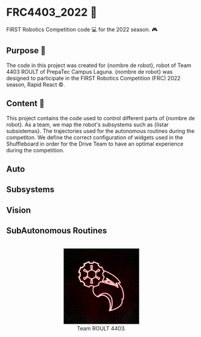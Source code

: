 # FRC4403_2022 :ram:
FIRST Robotics Competition code :computer: for the 2022 season. :video_game: 

## Purpose :wrench:
The code in this project was created for {nombre de robot}, robot of Team 4403 ROULT of PrepaTec Campus Laguna. {nombre de robot} was designed to participate in the FIRST Robotics Competition (FRC) 2022 season, Rapid React :copyright:.

## Content :book:
This project contains the code used to control different parts of {nombre de robot}. As a team, we map the robot's subsystems such as {listar subsistemas}. The trajectories used for the autonomous routines during the competiton. We define the correct configuration of widgets used in the Shuffleboard in order for the Drive Team to have an optimal experience during the competition.

## Auto

## Subsystems

## Vision

## SubAutonomous Routines

<br/>
<div style="text-align: center;">
<img src="roult.jpg" height="200" width="200"> <br>
Team ROULT 4403.  
</div>